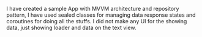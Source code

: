 I have created a sample App with MVVM architecture and repository pattern, I have used sealed classes for managing data response states and coroutines for doing all the stuffs.
I did not make any UI for the showing data, just showing loader and data on the text view. 
